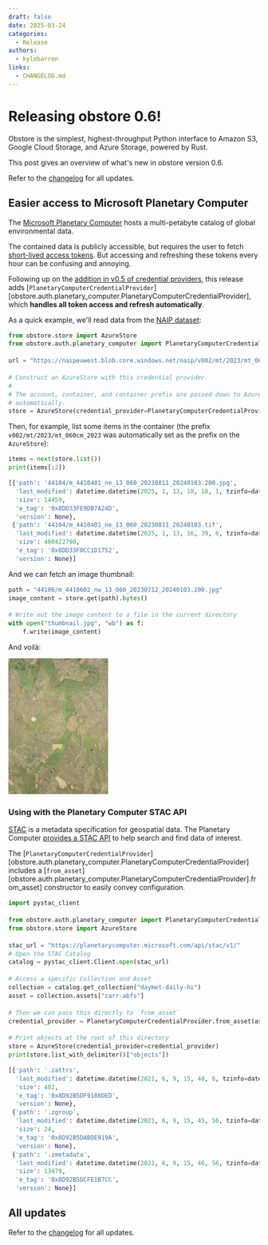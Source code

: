 ```yaml
---
draft: false
date: 2025-03-24
categories:
  - Release
authors:
  - kylebarron
links:
  - CHANGELOG.md
---
```


# Releasing obstore 0.6!

Obstore is the simplest, highest-throughput Python interface to Amazon S3, Google Cloud Storage, and Azure Storage, powered by Rust.

This post gives an overview of what's new in obstore version 0.6.

<!-- more -->

Refer to the [changelog](../../CHANGELOG.md) for all updates.

## Easier access to Microsoft Planetary Computer

The [Microsoft Planetary Computer](https://planetarycomputer.microsoft.com/) hosts a multi-petabyte catalog of global environmental data.

The contained data is publicly accessible, but requires the user to fetch [short-lived access tokens](https://planetarycomputer.microsoft.com/docs/concepts/sas/). But accessing and refreshing these tokens every hour can be confusing and annoying.

Following up on the [addition in v0.5 of credential providers](obstore-0.5.md#credential-providers), this release adds [`PlanetaryComputerCredentialProvider`][obstore.auth.planetary_computer.PlanetaryComputerCredentialProvider], which **handles all token access and refresh automatically**.

As a quick example, we'll read data from the [NAIP dataset](https://planetarycomputer.microsoft.com/dataset/naip):

```py
from obstore.store import AzureStore
from obstore.auth.planetary_computer import PlanetaryComputerCredentialProvider

url = "https://naipeuwest.blob.core.windows.net/naip/v002/mt/2023/mt_060cm_2023/"

# Construct an AzureStore with this credential provider.
#
# The account, container, and container prefix are passed down to AzureStore
# automatically.
store = AzureStore(credential_provider=PlanetaryComputerCredentialProvider(url))
```

Then, for example, list some items in the container (the prefix `v002/mt/2023/mt_060cm_2023` was automatically set as the prefix on the `AzureStore`):

```py
items = next(store.list())
print(items[:2])
```

```py
[{'path': '44104/m_4410401_ne_13_060_20230811_20240103.200.jpg',
  'last_modified': datetime.datetime(2025, 1, 13, 18, 18, 1, tzinfo=datetime.timezone.utc),
  'size': 14459,
  'e_tag': '0x8DD33FE9DB7A24D',
  'version': None},
 {'path': '44104/m_4410401_ne_13_060_20230811_20240103.tif',
  'last_modified': datetime.datetime(2025, 1, 13, 16, 39, 6, tzinfo=datetime.timezone.utc),
  'size': 400422790,
  'e_tag': '0x8DD33F0CC1D1752',
  'version': None}]
```

And we can fetch an image thumbnail:

```py
path = "44106/m_4410602_nw_13_060_20230712_20240103.200.jpg"
image_content = store.get(path).bytes()

# Write out the image content to a file in the current directory
with open("thumbnail.jpg", "wb") as f:
    f.write(image_content)
```

And voilà:

![](../../assets/planetary-computer-naip-thumbnail.jpg)

### Using with the Planetary Computer STAC API

[STAC](https://stacspec.org/en) is a metadata specification for geospatial data. The Planetary Computer [provides a STAC API](https://planetarycomputer.microsoft.com/docs/quickstarts/reading-stac/) to help search and find data of interest.

The [`PlanetaryComputerCredentialProvider`][obstore.auth.planetary_computer.PlanetaryComputerCredentialProvider] includes a [`from_asset`][obstore.auth.planetary_computer.PlanetaryComputerCredentialProvider].from_asset] constructor to easily convey configuration.

```py
import pystac_client

from obstore.auth.planetary_computer import PlanetaryComputerCredentialProvider
from obstore.store import AzureStore

stac_url = "https://planetarycomputer.microsoft.com/api/stac/v1/"
# Open the STAC Catalog
catalog = pystac_client.Client.open(stac_url)

# Access a specific Collection and Asset
collection = catalog.get_collection("daymet-daily-hi")
asset = collection.assets["zarr-abfs"]

# Then we can pass this directly to `from_asset`
credential_provider = PlanetaryComputerCredentialProvider.from_asset(asset)

# Print objects at the root of this directory
store = AzureStore(credential_provider=credential_provider)
print(store.list_with_delimiter()["objects"])
```

```py
[{'path': '.zattrs',
  'last_modified': datetime.datetime(2021, 6, 9, 15, 48, 6, tzinfo=datetime.timezone.utc),
  'size': 402,
  'e_tag': '0x8D92B5DF9186DED',
  'version': None},
 {'path': '.zgroup',
  'last_modified': datetime.datetime(2021, 6, 9, 15, 45, 56, tzinfo=datetime.timezone.utc),
  'size': 24,
  'e_tag': '0x8D92B5DABDE919A',
  'version': None},
 {'path': '.zmetadata',
  'last_modified': datetime.datetime(2021, 6, 9, 15, 46, 56, tzinfo=datetime.timezone.utc),
  'size': 13479,
  'e_tag': '0x8D92B5DCFE1B7CC',
  'version': None}]
```

## All updates

Refer to the [changelog](../../CHANGELOG.md) for all updates.
